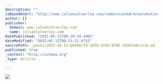 ```yaml
---
description: ""
isBasedOnUrl: "http://www.juliancalverley.com/commissioned/4/automotive/15/"
author: []
publisher:
  domain: www.juliancalverley.com
  name: juliancalverley.com
datePublished: "2015-05-12T00:20:34.448Z"
dateModified: "2015-05-12T00:23:22.675Z"
sourcePath: _posts/2015-05-12-bb446c79-3635-4fd4-8786-703bfa4c111b.md
published: true
_context: "http://schema.org"
_type: Article

---
```

![](http://www.juliancalverley.com/i/lge/jc_www_667_501770146.jpg)